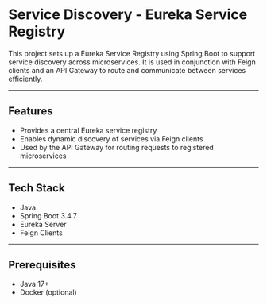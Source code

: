 # Service Discovery - Eureka Service Registry

This project sets up a Eureka Service Registry using Spring Boot to support service discovery across microservices.
It is used in conjunction with Feign clients and an API Gateway to route and communicate between services efficiently.

---

## Features

- Provides a central Eureka service registry
- Enables dynamic discovery of services via Feign clients
- Used by the API Gateway for routing requests to registered microservices

---

## Tech Stack

- Java
- Spring Boot 3.4.7
- Eureka Server
- Feign Clients

---

## Prerequisites

- Java 17+
- Docker (optional)
